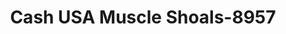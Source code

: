 ---
f_zip-code: 35653
f_state-code: AL
title: Cash USA Muscle Shoals-8957
f_phone: 256-381-3301
f_city-only: Russellville
f_address: 13724 Highway 43 Russellville
f_location-unique-id: '8957'
slug: cash-usa-muscle-shoals-8957
updated-on: '2024-05-30T13:46:58.046Z'
created-on: '2024-05-30T13:36:59.803Z'
published-on: '2024-05-30T13:54:32.469Z'
f_city-state: cms/city/russellville-al.md
f_company: cms/company/cash-usa-muscle-shoals.md
f_state: cms/state/alabama.md
layout: '[payday-loan].html'
tags: payday-loan
---